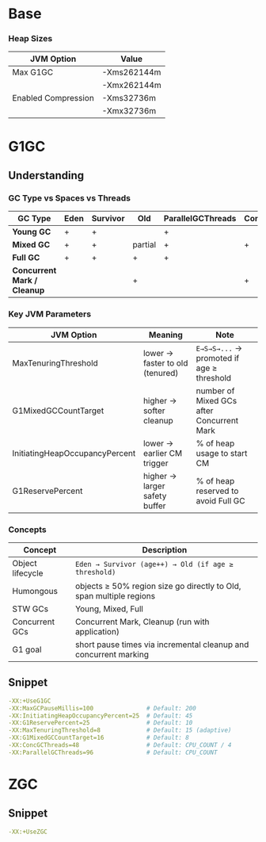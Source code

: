 # Base

### Heap Sizes

| JVM Option          | Value       |
|---------------------|-------------|
| Max G1GC            | -Xms262144m |
|                     | -Xmx262144m |
| Enabled Compression | -Xms32736m  |
|                     | -Xmx32736m  |

# G1GC

## Understanding

### GC Type vs Spaces vs Threads

| GC Type                       | Eden | Survivor | Old     | ParallelGCThreads | ConcGCThreads |
|-------------------------------|------|----------|---------|-------------------|---------------|
| **Young GC**                  |  +   |    +     |         |         +         |               |
| **Mixed GC**                  |  +   |    +     | partial |         +         |        +      |
| **Full GC**                   |  +   |    +     |    +    |         +         |               |
| **Concurrent Mark / Cleanup** |      |          |    +    |                   |        +      |

### Key JVM Parameters

| JVM Option                     | Meaning                          | Note                                     |
|-------------------------------|----------------------------------|------------------------------------------|
| MaxTenuringThreshold           | lower → faster to old (tenured) | `E→S→S→...` → promoted if age ≥ threshold |
| G1MixedGCCountTarget           | higher → softer cleanup         | number of Mixed GCs after Concurrent Mark |
| InitiatingHeapOccupancyPercent | lower → earlier CM trigger      | % of heap usage to start CM               |
| G1ReservePercent               | higher → larger safety buffer   | % of heap reserved to avoid Full GC       |

### Concepts

| Concept         | Description                                                                 |
|-----------------|-----------------------------------------------------------------------------|
| Object lifecycle| `Eden → Survivor (age++) → Old (if age ≥ threshold)`                        |
| Humongous       | objects ≥ 50% region size go directly to Old, span multiple regions         |
| STW GCs         | Young, Mixed, Full                                                           |
| Concurrent GCs  | Concurrent Mark, Cleanup (run with application)                             |
| G1 goal         | short pause times via incremental cleanup and concurrent marking            |

## Snippet

```yaml
-XX:+UseG1GC
-XX:MaxGCPauseMillis=100               # Default: 200
-XX:InitiatingHeapOccupancyPercent=25  # Default: 45
-XX:G1ReservePercent=25                # Default: 10
-XX:MaxTenuringThreshold=8             # Default: 15 (adaptive)
-XX:G1MixedGCCountTarget=16            # Default: 8
-XX:ConcGCThreads=48                   # Default: CPU_COUNT / 4
-XX:ParallelGCThreads=96               # Default: CPU_COUNT
```

# ZGC

## Snippet

```yaml
-XX:+UseZGC
```
